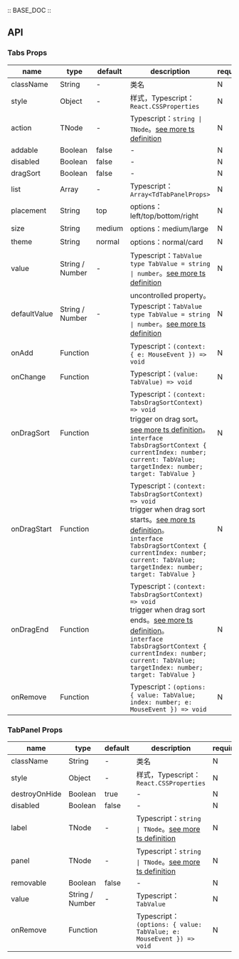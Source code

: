 :: BASE_DOC ::

## API

### Tabs Props

name | type | default | description | required
-- | -- | -- | -- | --
className | String | - | 类名 | N
style | Object | - | 样式，Typescript：`React.CSSProperties` | N
action | TNode | - | Typescript：`string \| TNode`。[see more ts definition](https://github.com/Tencent/tdesign-react/blob/develop/src/common.ts) | N
addable | Boolean | false | \- | N
disabled | Boolean | false | \- | N
dragSort | Boolean | false | \- | N
list | Array | - | Typescript：`Array<TdTabPanelProps>` | N
placement | String | top | options：left/top/bottom/right | N
size | String | medium | options：medium/large | N
theme | String | normal | options：normal/card | N
value | String / Number | - | Typescript：`TabValue` `type TabValue = string \| number`。[see more ts definition](https://github.com/Tencent/tdesign-react/blob/develop/src/tabs/type.ts) | N
defaultValue | String / Number | - | uncontrolled property。Typescript：`TabValue` `type TabValue = string \| number`。[see more ts definition](https://github.com/Tencent/tdesign-react/blob/develop/src/tabs/type.ts) | N
onAdd | Function |  | Typescript：`(context: { e: MouseEvent }) => void`<br/> | N
onChange | Function |  | Typescript：`(value: TabValue) => void`<br/> | N
onDragSort | Function |  | Typescript：`(context: TabsDragSortContext) => void`<br/>trigger on drag sort。[see more ts definition](https://github.com/Tencent/tdesign-react/blob/develop/src/tabs/type.ts)。<br/>`interface TabsDragSortContext { currentIndex: number; current: TabValue; targetIndex: number; target: TabValue }`<br/> | N
onDragStart | Function |  | Typescript：`(context: TabsDragSortContext) => void`<br/>trigger when drag sort starts。[see more ts definition](https://github.com/Tencent/tdesign-react/blob/develop/src/tabs/type.ts)。<br/>`interface TabsDragSortContext { currentIndex: number; current: TabValue; targetIndex: number; target: TabValue }`<br/> | N
onDragEnd | Function |  | Typescript：`(context: TabsDragSortContext) => void`<br/>trigger when drag sort ends。[see more ts definition](https://github.com/Tencent/tdesign-react/blob/develop/src/tabs/type.ts)。<br/>`interface TabsDragSortContext { currentIndex: number; current: TabValue; targetIndex: number; target: TabValue }`<br/> | N
onRemove | Function |  | Typescript：`(options: { value: TabValue; index: number; e: MouseEvent }) => void`<br/> | N

### TabPanel Props

name | type | default | description | required
-- | -- | -- | -- | --
className | String | - | 类名 | N
style | Object | - | 样式，Typescript：`React.CSSProperties` | N
destroyOnHide | Boolean | true | \- | N
disabled | Boolean | false | \- | N
label | TNode | - | Typescript：`string \| TNode`。[see more ts definition](https://github.com/Tencent/tdesign-react/blob/develop/src/common.ts) | N
panel | TNode | - | Typescript：`string \| TNode`。[see more ts definition](https://github.com/Tencent/tdesign-react/blob/develop/src/common.ts) | N
removable | Boolean | false | \- | N
value | String / Number | - | Typescript：`TabValue` | N
onRemove | Function |  | Typescript：`(options: { value: TabValue; e: MouseEvent }) => void`<br/> | N
